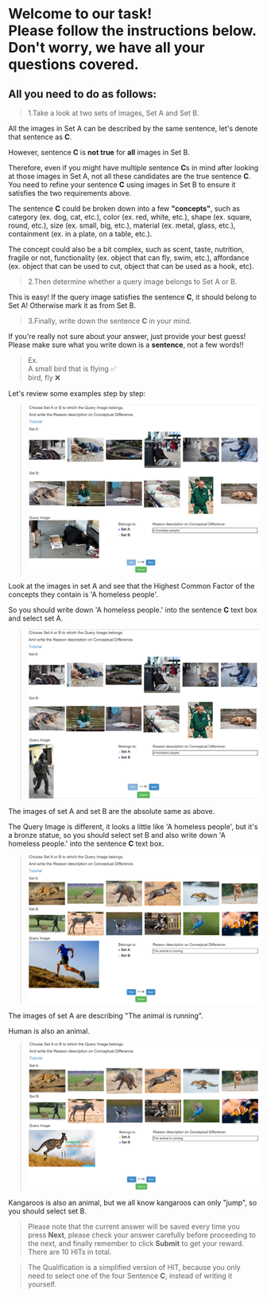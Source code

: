 # Welcome to our task!<br/>Please follow the instructions below.<br/>Don't worry, we have all your questions covered.
## All you need to do as follows:
> 1.Take a look at two sets of images, Set A and Set B.

All the images in Set A can be described by the same sentence, let's denote that sentence as **C**.

However, sentence **C** is **not true** for **all** images in Set B. 

Therefore, even if you might have multiple sentence **C**s in mind after looking at those images in Set A, not all these candidates are the true sentence **C**. You need to refine your sentence **C** using images in Set B to ensure it satisfies the two requirements above.

The sentence **C** could be broken down into a few **"concepts"**, such as category (ex. dog, cat, etc.), color (ex. red, white, etc.), shape (ex. square, round, etc.), size (ex. small, big, etc.), material (ex. metal, glass, etc.), containment (ex. in a plate, on a table, etc.).

The concept could also be a bit complex, such as scent, taste, nutrition, fragile or not, functionality (ex. object that can fly, swim, etc.), affordance (ex. object that can be used to cut, object that can be used as a hook, etc).

> 2.Then determine whether a query image belongs to Set A or B.

This is easy! If the query image satisfies the sentence **C**, it should belong to Set A! Otherwise mark it as from Set B.

> 3.Finally, write down the sentence **C** in your mind.

If you're really not sure about your answer, just provide your best guess! Please make sure what you write down is a **sentence**, not a few words!!

> Ex.<br/>A small bird that is flying ✅<br/>bird, fly ❌

Let's review some examples step by step:

> ![image](assets/00_A.jpg)
  
Look at the images in set A and see that the Highest Common Factor of the concepts they contain is 'A homeless people'.

So you should write down 'A homeless people.' into the sentence **C** text box and select set A.

> ![image](assets/00_B.jpg)

The images of set A and set B are the absolute same as above.

The Query Image is different, it looks a little like 'A homeless people', but it's a bronze statue, so you should select set B and also write down 'A homeless people.' into the sentence **C** text box.

> ![image](assets/01_A.jpg)

The images of set A are describing "The animal is running".

Human is also an animal.

> ![image](assets/01_B.jpg)

Kangaroos is also an animal, but we all know kangaroos can only "jump", so you should select set B.

> Please note that the current answer will be saved every time you press **Next**, please check your answer carefully before proceeding to the next, and finally remember to click **Submit** to get your reward. There are 10 HITs in total.

> The Qualification is a simplified version of HIT, because you only need to select one of the four Sentence **C**, instead of writing it yourself.
